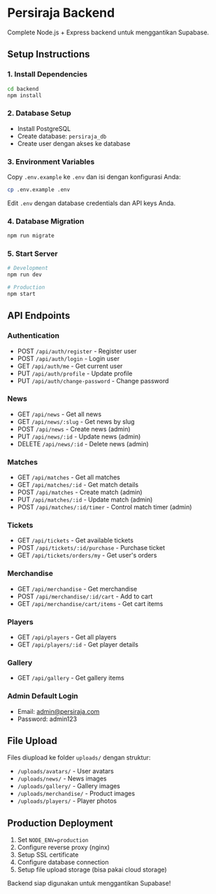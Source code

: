 # Persiraja Backend

Complete Node.js + Express backend untuk menggantikan Supabase.

## Setup Instructions

### 1. Install Dependencies
```bash
cd backend
npm install
```

### 2. Database Setup
- Install PostgreSQL
- Create database: `persiraja_db`
- Create user dengan akses ke database

### 3. Environment Variables
Copy `.env.example` ke `.env` dan isi dengan konfigurasi Anda:

```bash
cp .env.example .env
```

Edit `.env` dengan database credentials dan API keys Anda.

### 4. Database Migration
```bash
npm run migrate
```

### 5. Start Server
```bash
# Development
npm run dev

# Production
npm start
```

## API Endpoints

### Authentication
- POST `/api/auth/register` - Register user
- POST `/api/auth/login` - Login user
- GET `/api/auth/me` - Get current user
- PUT `/api/auth/profile` - Update profile
- PUT `/api/auth/change-password` - Change password

### News
- GET `/api/news` - Get all news
- GET `/api/news/:slug` - Get news by slug
- POST `/api/news` - Create news (admin)
- PUT `/api/news/:id` - Update news (admin)
- DELETE `/api/news/:id` - Delete news (admin)

### Matches
- GET `/api/matches` - Get all matches
- GET `/api/matches/:id` - Get match details
- POST `/api/matches` - Create match (admin)
- PUT `/api/matches/:id` - Update match (admin)
- POST `/api/matches/:id/timer` - Control match timer (admin)

### Tickets
- GET `/api/tickets` - Get available tickets
- POST `/api/tickets/:id/purchase` - Purchase ticket
- GET `/api/tickets/orders/my` - Get user's orders

### Merchandise
- GET `/api/merchandise` - Get merchandise
- POST `/api/merchandise/:id/cart` - Add to cart
- GET `/api/merchandise/cart/items` - Get cart items

### Players
- GET `/api/players` - Get all players
- GET `/api/players/:id` - Get player details

### Gallery
- GET `/api/gallery` - Get gallery items

### Admin Default Login
- Email: admin@persiraja.com
- Password: admin123

## File Upload
Files diupload ke folder `uploads/` dengan struktur:
- `/uploads/avatars/` - User avatars
- `/uploads/news/` - News images
- `/uploads/gallery/` - Gallery images
- `/uploads/merchandise/` - Product images
- `/uploads/players/` - Player photos

## Production Deployment
1. Set `NODE_ENV=production`
2. Configure reverse proxy (nginx)
3. Setup SSL certificate
4. Configure database connection
5. Setup file upload storage (bisa pakai cloud storage)

Backend siap digunakan untuk menggantikan Supabase!